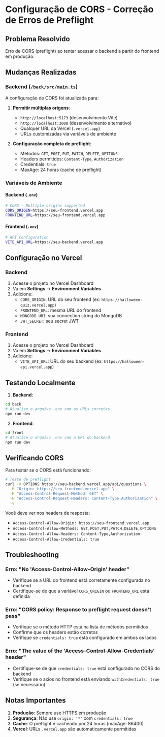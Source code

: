 # Configuração de CORS - Correção de Erros de Preflight

## Problema Resolvido
Erro de CORS (preflight) ao tentar acessar o backend a partir do frontend em produção.

## Mudanças Realizadas

### Backend (`/back/src/main.ts`)

A configuração de CORS foi atualizada para:

1. **Permitir múltiplas origens**:
   - `http://localhost:5173` (desenvolvimento Vite)
   - `http://localhost:3000` (desenvolvimento alternativo)
   - Qualquer URL da Vercel (`.vercel.app`)
   - URLs customizadas via variáveis de ambiente

2. **Configuração completa de preflight**:
   - Métodos: `GET`, `POST`, `PUT`, `PATCH`, `DELETE`, `OPTIONS`
   - Headers permitidos: `Content-Type`, `Authorization`
   - Credentials: `true`
   - MaxAge: 24 horas (cache de preflight)

### Variáveis de Ambiente

#### Backend (`.env`)
```bash
# CORS - Multiple origins supported
CORS_ORIGIN=https://seu-frontend.vercel.app
FRONTEND_URL=https://seu-frontend.vercel.app
```

#### Frontend (`.env`)
```bash
# API Configuration
VITE_API_URL=https://seu-backend.vercel.app
```

## Configuração no Vercel

### Backend
1. Acesse o projeto no Vercel Dashboard
2. Vá em **Settings** → **Environment Variables**
3. Adicione:
   - `CORS_ORIGIN`: URL do seu frontend (ex: `https://halloween-quiz.vercel.app`)
   - `FRONTEND_URL`: mesma URL do frontend
   - `MONGODB_URI`: sua connection string do MongoDB
   - `JWT_SECRET`: seu secret JWT

### Frontend
1. Acesse o projeto no Vercel Dashboard
2. Vá em **Settings** → **Environment Variables**
3. Adicione:
   - `VITE_API_URL`: URL do seu backend (ex: `https://halloween-api.vercel.app`)

## Testando Localmente

1. **Backend**:
```bash
cd back
# Atualize o arquivo .env com as URLs corretas
npm run dev
```

2. **Frontend**:
```bash
cd front
# Atualize o arquivo .env com a URL do backend
npm run dev
```

## Verificando CORS

Para testar se o CORS está funcionando:

```bash
# Teste de preflight
curl -X OPTIONS https://seu-backend.vercel.app/api/questions \
  -H "Origin: https://seu-frontend.vercel.app" \
  -H "Access-Control-Request-Method: GET" \
  -H "Access-Control-Request-Headers: Content-Type,Authorization" \
  -v
```

Você deve ver nos headers de resposta:
- `Access-Control-Allow-Origin: https://seu-frontend.vercel.app`
- `Access-Control-Allow-Methods: GET,POST,PUT,PATCH,DELETE,OPTIONS`
- `Access-Control-Allow-Headers: Content-Type,Authorization`
- `Access-Control-Allow-Credentials: true`

## Troubleshooting

### Erro: "No 'Access-Control-Allow-Origin' header"
- Verifique se a URL do frontend está corretamente configurada no backend
- Certifique-se de que a variável `CORS_ORIGIN` ou `FRONTEND_URL` está definida

### Erro: "CORS policy: Response to preflight request doesn't pass"
- Verifique se o método HTTP está na lista de métodos permitidos
- Confirme que os headers estão corretos
- Verifique se `credentials: true` está configurado em ambos os lados

### Erro: "The value of the 'Access-Control-Allow-Credentials' header"
- Certifique-se de que `credentials: true` está configurado no CORS do backend
- Verifique se o axios no frontend está enviando `withCredentials: true` (se necessário)

## Notas Importantes

1. **Produção**: Sempre use HTTPS em produção
2. **Segurança**: Não use `origin: '*'` com `credentials: true`
3. **Cache**: O preflight é cacheado por 24 horas (maxAge: 86400)
4. **Vercel**: URLs `.vercel.app` são automaticamente permitidas
